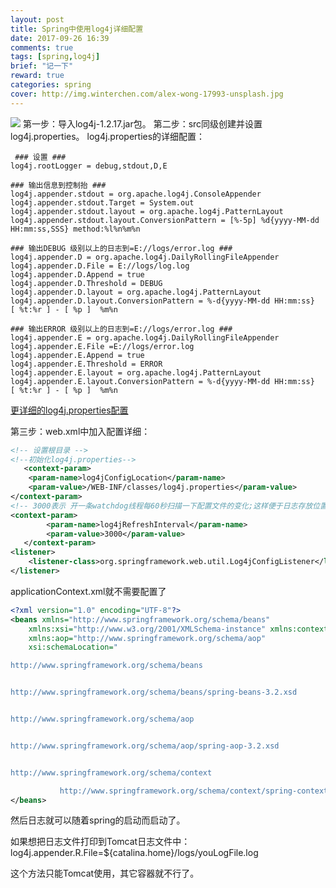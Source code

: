```yaml
---
layout: post
title: Spring中使用log4j详细配置
date: 2017-09-26 16:39
comments: true
tags: [spring,log4j]
brief: "记一下"
reward: true
categories: spring
cover: http://img.winterchen.com/alex-wong-17993-unsplash.jpg
---
```


![](http://img.winterchen.com/alex-wong-17993-unsplash.jpg)
第一步：导入log4j-1.2.17.jar包。
第二步：src同级创建并设置log4j.properties。
	log4j.properties的详细配置：
<!-- more -->
```properties
 ### 设置 ###
log4j.rootLogger = debug,stdout,D,E

### 输出信息到控制抬 ###
log4j.appender.stdout = org.apache.log4j.ConsoleAppender
log4j.appender.stdout.Target = System.out
log4j.appender.stdout.layout = org.apache.log4j.PatternLayout
log4j.appender.stdout.layout.ConversionPattern = [%-5p] %d{yyyy-MM-dd HH:mm:ss,SSS} method:%l%n%m%n

### 输出DEBUG 级别以上的日志到=E://logs/error.log ###
log4j.appender.D = org.apache.log4j.DailyRollingFileAppender
log4j.appender.D.File = E://logs/log.log
log4j.appender.D.Append = true
log4j.appender.D.Threshold = DEBUG 
log4j.appender.D.layout = org.apache.log4j.PatternLayout
log4j.appender.D.layout.ConversionPattern = %-d{yyyy-MM-dd HH:mm:ss}  [ %t:%r ] - [ %p ]  %m%n

### 输出ERROR 级别以上的日志到=E://logs/error.log ###
log4j.appender.E = org.apache.log4j.DailyRollingFileAppender
log4j.appender.E.File =E://logs/error.log 
log4j.appender.E.Append = true
log4j.appender.E.Threshold = ERROR 
log4j.appender.E.layout = org.apache.log4j.PatternLayout
log4j.appender.E.layout.ConversionPattern = %-d{yyyy-MM-dd HH:mm:ss}  [ %t:%r ] - [ %p ]  %m%n
```

[更详细的log4j.properties配置](http://blog.csdn.net/qq_30175203/article/details/52084127)

第三步：web.xml中加入配置详细：

```xml
<!-- 设置根目录 -->  
<!--初始化log4j.properties-->
   <context-param>  
    <param-name>log4jConfigLocation</param-name>  
    <param-value>/WEB-INF/classes/log4j.properties</param-value>  
</context-param>  
<!-- 3000表示 开一条watchdog线程每60秒扫描一下配置文件的变化;这样便于日志存放位置的改变 -->  
<context-param>    
        <param-name>log4jRefreshInterval</param-name>    
        <param-value>3000</param-value>    
   </context-param>   
<listener>  
    <listener-class>org.springframework.web.util.Log4jConfigListener</listener-class>  
</listener>
```


applicationContext.xml就不需要配置了

```xml
<?xml version="1.0" encoding="UTF-8"?>  
<beans xmlns="http://www.springframework.org/schema/beans"  
    xmlns:xsi="http://www.w3.org/2001/XMLSchema-instance" xmlns:context="http://www.springframework.org/schema/context"  
    xmlns:aop="http://www.springframework.org/schema/aop"  
    xsi:schemaLocation="    

http://www.springframework.org/schema/beans


http://www.springframework.org/schema/beans/spring-beans-3.2.xsd


http://www.springframework.org/schema/aop


http://www.springframework.org/schema/aop/spring-aop-3.2.xsd


http://www.springframework.org/schema/context

           http://www.springframework.org/schema/context/spring-context-3.2.xsd">  
</beans>
```

然后日志就可以随着spring的启动而启动了。

如果想把日志文件打印到Tomcat日志文件中：
log4j.appender.R.File=${catalina.home}/logs/youLogFile.log 

这个方法只能Tomcat使用，其它容器就不行了。


